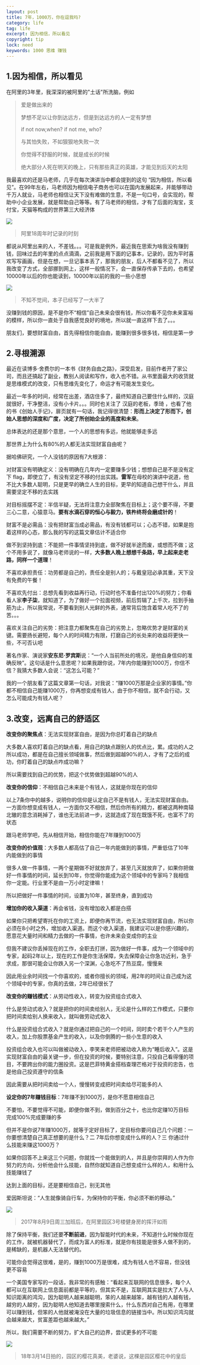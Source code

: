 ```yaml
---
layout: post
title: 7年，1000万，你在逗我吗?
category: life
tag: life
excerpt: 因为相信，所以看见
copyright: tip
lock: need
keywords: 1000 思维 赚钱
---
```



## 1.因为相信，所以看见

在阿里的3年里，我深深的被阿里的"土话"所洗脑，例如

> 爱是做出来的
>
> 梦想不足以让你到达远方，但是到达远方的人一定有梦想
>
> if not now,when? if not me, who?
>
> 与其怕失败，不如狠狠地失败一次
>
> 你觉得不舒服的时候，就是成长的时候
>
> 绝大部分人死在明天的晚上，只有那些真正的英雄，才能见到后天的太阳

我最喜欢的还是马老师，几乎在每次演讲当中都会提到的这句 “因为相信，所以看见”。在99年左右，马老师因为相信电子商务也可以在国内发展起来，并能够带动千万人就业，马老师也相信让天下没有难做的生意，不是一句口号，会实现的，帮助中小企业发展，就是帮助自己等等。有了马老师的相信，才有了后面的淘宝，支付宝，天猫等构成的世界第三大经济体

![](/assets/images/2020/life/ali04.jpg)

> 阿里18周年时记录的时刻

都说从阿里出来的人，不差钱。。。可是我是例外，最近我在思索为啥我没有赚到钱，回味过去的年里的点点滴滴，之前我是用下面的记事本，记录的，因为平时喜欢写写画画，但是在想，一旦记事本丢了，那我的朋友，后人不都看不见了，所以我改变了方式，全部挪到网上，这样一般情况下，会一直保存传承下去的，也希望10000年以后的你也能读到，10000年以前的我的一些小思想

![](/assets/images/2020/life/ali01.JPG)
> 不知不觉间，本子已经写了一大半了

没赚到钱的原因，是不是你不“相信”自己未来会很有钱，所以你看不见你未来富裕的模样，所以你一直处于自我感觉良好的境地，所以就一直这样下去了。。。

朋友们，要想财富自由，首先得相信你能自由，能赚到很多很多钱，相信是第一步

## 2.寻根溯源
最近在读博多·舍费尔的一本书《财务自由之路》，深受启发，目前作者开了家公司，而且还搞起了副业，教别人阅读和写作，收入也不错。从书里面最大的收货就是思维模式的改变，只有思维先变化了，命运才有可能发生变化。

最近一年多的时间，经常在出差，酒店住多了，最终知道自己要住什么样的，汉庭就很好，干净整洁，没有小卡片。。。同时也关注了 汉庭的老板，季琦 ，也看了他的书《创始人手记》，扉页就有一句话，我记得很清楚：**形而上决定了形而下，创始人思想的深度和广度，决定了所创始企业的高度和未来**。

总体表达的还是那个意思，一个人的思想有多远，他就能够走多远

那世界上为什么有80%的人都无法实现财富自由呢？

据哈佛研究，一个人没钱的原因有7大根源：

对财富没有明确定义：没有明确在几年内一定要赚多少钱；想想自己是不是没有定下  flag，即使立了，有没有坚定不移的付出实践。**雷军**在母校的演讲中说道，他不比大多数人聪明，只是更早的确立人生的目标，更早的知道自己想干什么，并且需要坚定不移的去实践

对目标摇摆不定：半信半疑，无法将注意力全部聚焦在目标上；这个要不得，不要三心二意，心猿意马。**要有水滴石穿的恒心与毅力，铁杵终将会磨成针的**！

财富不是必需品：没有把财富当成必需品，有没有钱都可以；心态不错，如果是抱着这样的心态，那么我的写的这篇文章估计不适合你

做不到坚持到底：不能把一件事情坚持到底，做不好就半途而废，或想而不做；这个不用多说了，就像马老师说的一样，**大多数人晚上想想千条路，早上起来走老路，同样一个道理**！

不喜欢承担责任：功劳都是自己的，责任全是别人的；与戴皇冠必承其重，天下没有免费的午餐！

不喜欢先付出：总想先看到收益再行动，行动时也不准备付出120%的努力；你看看人家**李子柒**，就知道了，为了做好一个拉面视频，前后剪辑了上千次，拉到手抽筋为止，所以我常说，不要看到别人光鲜的外表，通常背后饱含着常人吃不了的苦。。。

喜欢关注自己的劣势：把注意力都聚焦在自己的劣势上，忽略优势才是财富的关键。需要扬长避短，每个人的时间精力有限，打磨自己的长处来的收益将更快一些，不可否认吧

著名作家、演说家**安东尼·罗宾斯**说：“一个人当前所处的境况，是他自身信仰的准确反映”。这句话是什么意思呢？如果我跟你说，7年内你能赚到1000万，你信不信？我猜大多数人会说：“这怎么可能？”

我的一个朋友看了这篇文章第一句话，对我说：“赚1000万那是企业家的事情。”你都不相信自己能赚1000万，你再想变成有钱人，由于你不相信，就不会行动，又怎么可能成为有钱人呢？

## 3.改变，远离自己的舒适区

**改变你的聚焦点**：无法实现财富自由，是因为你总盯着自己的缺点

大多数人喜欢盯着自己的缺点看，用自己的缺点跟别人的优点比，累。成功的人之所以成功，都是在自己擅长领域做事，然后做到超越90%的人，才有了之后的成功，你盯着自己的缺点咋成功嘛？

所以需要找到自己的优势，把这个优势做到超越90%的人

**改变你的信仰**：不相信自己未来是个有钱人，这就是你现在的信仰

以上7条你中的越多，说明你的信仰是认定自己不是有钱人，无法实现财富自由。一方面你想变成有钱人，一方面你又不相信，然后你所有的精力，都被这两种南辕北辙的意念消耗掉了，谁也无法前进一步，这就造成了现在既饿不死，也富不了的状态

跟马老师学吧，先从相信开始，相信你能在7年赚到1000万

**改变你的价值观**：大多数人都高估了自己一年内能做到的事情，严重低估了10年内能做到的事情

很多人做一件事情，一两个星期做不好就放弃了，甚至几天就放弃了，如果你把做好一件事情的时间，延长到10年，你觉得你能成为这个领域中的专家吗？我相信你一定能。行业里不是由一万小时定律嘛！

所以把做好一件事情的时间，设置为10年，甚至终身，直到成功

**增加你的收入渠道**：再会省钱，没有增加收入都是白搭

如果你只把希望寄托在你的工资上，即便你再节流，也无法实现财富自由，所以你必须在8小时之外，增加收入渠道。而这个收入渠道，我建议可以是你感兴趣的，愿意花大量时间和精力去做的一件事情，也许未来会变成你的主业

但我不建议你丢掉现在的工作，全职去打拼，因为做好一件事，成为一个领域中的专家，起码2年以上，现在的工作是你生活保障，失去保障会让你急功近利，急于求成，那很可能会让你跌入另一个深渊，心急吃不了热豆腐，慢慢来

因此用业余时间找一个你喜欢的，或者你擅长的领域，用2年的时间让自己成为这个领域中的专家，你真的去做，2年已经很长了

**改变你的赚钱模式**：从劳动性收入，转变为投资组合式收入

什么是劳动式收入？就是把你的时间卖给别人，无论是什么样的工作模式，只要你把时间卖给别人换来收入，就叫做劳动式收入

什么是投资组合式收入？就是你通过把自己的一个时间，同时卖个若干个人产生的收入，加上你股票基金产生的收入，以及你倒腾的一些小生意的收入

投资组合收入也可以叫做被动收入，李笑来老师把被动收入称为“睡后收入”。这是实现财富自由的最关键一步，但在投资的时候，要特别注意，只投自己看得懂的项目，不要跨出你的能力圈投资。这是巴菲特黄金搭档查理芒格对于投资的忠告，也是他自己投资遵守的信条

因此需要从把时间卖给一个人，慢慢转变成把时间卖给尽可能多的人

**设定你的7年赚钱目标**：7年赚不到1000万，是你不愿意相信自己

不要怕，不要觉得不可能，即便你做不到，做到百分之十，也比你定赚10万目标完成100%完成要赚的多

但并不是你说7年赚1000万，就等于定好目标了，定目标你要问自己几个问题：一 你要想清楚自己真正想要的是什么？二 7年后你想变成什么样的人？三 你通过什么技能来赚这1000万？

如果你回答不上来这三个问题，你就找一个能做到的人，并且是你崇拜的人作为你努力的方向，分析他会什么技能，自然你就知道自己想变成什么样的人，和用什么技能赚钱了

达到上面的目标，还是要相信自己，别无其他

爱因斯坦说：“人生就像骑自行车，为保持你的平衡，你必须不断的移动。”

![](/assets/images/2020/life/ali07.jpg)
>2017年8月9日周三加班后，在阿里园区3号楼健身房的挥汗如雨

除了保持平衡，我们还要**不断前进**，因为智能时代的未来，不知道什么时候你现在的工作，就被机器替代了，而成为富人的标准，就是你有技能是很多人做不到的，是稀缺的，是机器人无法替代的。

可能你会觉得这很难，是的，赚到1000万是很难，成为有钱人也不容易，但没钱更不容易

一个美国专家写的一段话，我非常的有感触：“看起来互联网的信息很多，每个人都可以在互联网上信息面前都是平等的，但其实不是，互联网其实是拉大了人与人知识距离的鸿沟，因为聪明人越来越聪明，笨的人越来越笨，越有钱的人越有钱，越穷的人越穷，因为聪明人他知道去哪里搜索什么，什么东西对自己有用，在哪里可以赚到钱，但笨的人他就被淹没在大量的垃圾信息的链接当中。所以知识鸿沟就会越来越大，贫富差距也越来越大。”

所以，我们需要不断的努力，扩大自己的边界，尝试更多的不可能

![](/assets/images/2020/life/ali06.jpg)

> 18年3月14日拍的，园区的樱花真美，老婆说，这棵是园区樱花中的皇后